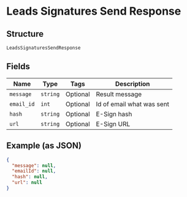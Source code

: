 
# Leads Signatures Send Response

## Structure

`LeadsSignaturesSendResponse`

## Fields

| Name | Type | Tags | Description |
|  --- | --- | --- | --- |
| `message` | `string` | Optional | Result message |
| `email_id` | `int` | Optional | Id of email what was sent |
| `hash` | `string` | Optional | E-Sign hash |
| `url` | `string` | Optional | E-Sign URL |

## Example (as JSON)

```json
{
  "message": null,
  "emailId": null,
  "hash": null,
  "url": null
}
```

